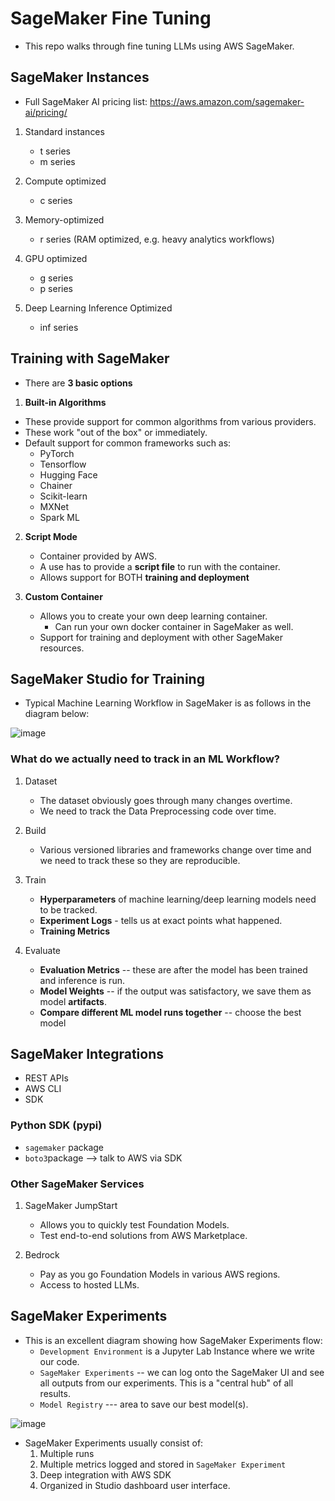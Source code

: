# SageMaker Fine Tuning
* This repo walks through fine tuning LLMs using AWS SageMaker.


## SageMaker Instances
* Full SageMaker AI pricing list: https://aws.amazon.com/sagemaker-ai/pricing/


1. Standard instances
   * t series
   * m series

2. Compute optimized
   * c series
  

3. Memory-optimized
   * r series (RAM optimized, e.g. heavy analytics workflows)


4. GPU optimized
   * g series
   * p series
  

5. Deep Learning Inference Optimized
   * inf series


## Training with SageMaker
* There are **3 basic options**

1. **Built-in Algorithms**
  * These provide support for common algorithms from various providers.
  * These work "out of the box" or immediately. 
  * Default support for common frameworks such as:
    * PyTorch
    * Tensorflow
    * Hugging Face
    * Chainer
    * Scikit-learn
    * MXNet
    * Spark ML
   
2. **Script Mode**
   * Container provided by AWS.
   * A use has to provide a **script file** to run with the container.
   * Allows support for BOTH **training and deployment**
  

3. **Custom Container**
   * Allows you to create your own deep learning container.
       * Can run your own docker container in SageMaker as well. 
   * Support for training and deployment with other SageMaker resources.
  


## SageMaker Studio for Training
* Typical Machine Learning Workflow in SageMaker is as follows in the diagram below:

![image](https://github.com/user-attachments/assets/0c233dd3-4960-4e8d-bb89-15e65f300b06)



### What do we actually need to track in an ML Workflow?
1. Dataset
   * The dataset obviously goes through many changes overtime.
   * We need to track the Data Preprocessing code over time.
  
2. Build
   * Various versioned libraries and frameworks change over time and we need to track these so they are reproducible.
  

3. Train
   * **Hyperparameters** of machine learning/deep learning models need to be tracked.
   * **Experiment Logs** - tells us at exact points what happened.
   * **Training Metrics**
  
4. Evaluate
   * **Evaluation Metrics** -- these are after the model has been trained and inference is run.
   * **Model Weights** -- if the output was satisfactory, we save them as model **artifacts**.
   * **Compare different ML model runs together** -- choose the best model
  

## SageMaker Integrations
* REST APIs
* AWS CLI
* SDK

### Python SDK (pypi)
* `sagemaker` package
* `boto3`package --> talk to AWS via SDK

### Other SageMaker Services
1. SageMaker JumpStart
   * Allows you to quickly test Foundation Models.
   * Test end-to-end solutions from AWS Marketplace.

2. Bedrock
   * Pay as you go Foundation Models in various AWS regions.
   * Access to hosted LLMs.


## SageMaker Experiments
* This is an excellent diagram showing how SageMaker Experiments flow:
  * `Development Environment` is a Jupyter Lab Instance where we write our code.
  * `SageMaker Experiments` -- we can log onto the SageMaker UI and see all outputs from our experiments. This is a "central hub" of all results.
  * `Model Registry` --- area to save our best model(s).

![image](https://github.com/user-attachments/assets/fa14a1d3-0c55-4227-8411-3eac6f58141c)


* SageMaker Experiments usually consist of:
  1. Multiple runs
  2. Multiple metrics logged and stored in `SageMaker Experiment`
  3. Deep integration with AWS SDK
  4. Organized in Studio dashboard user interface. 

